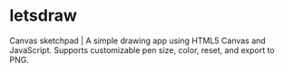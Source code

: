 # letsdraw
Canvas sketchpad | A simple drawing app using HTML5 Canvas and JavaScript. Supports customizable pen size, color, reset, and export to PNG.

